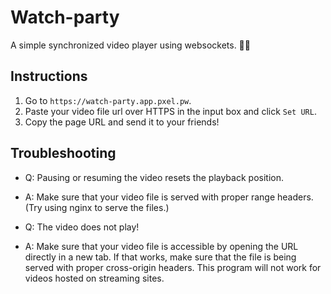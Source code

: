 # Watch-party

A simple synchronized video player using websockets. 🍿🎦

## Instructions
1. Go to `https://watch-party.app.pxel.pw`.
2. Paste your video file url over HTTPS in the input box and click
   `Set URL`.
3. Copy the page URL and send it to your friends!

## Troubleshooting
- Q: Pausing or resuming the video resets the playback position.
- A: Make sure that your video file is served with proper range
  headers. (Try using nginx to serve the files.)

- Q: The video does not play!
- A: Make sure that your video file is accessible by opening the URL
  directly in a new tab. If that works, make sure that the file is
  being served with proper cross-origin headers. This program will not
  work for videos hosted on streaming sites.
